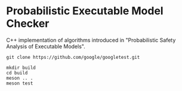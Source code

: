 # Probabilistic Executable Model Checker

C++ implementation of algorithms introduced in
"Probabilistic Safety Analysis of Executable Models".


```
git clone https://github.com/google/googletest.git

mkdir build 
cd build
meson .. .
meson test
```

